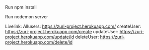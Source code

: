 Run npm install

Run nodemon server


Livelink: 
Allusers: https://zuri-project.herokuapp.com/
createUser: https://zuri-project.herokuapp.com/create
updateUser: https://zuri-project.herokuapp.com/update/id
deleteUser: https://zuri-project.herokuapp.com/delete/id